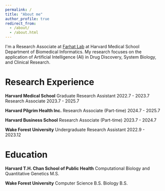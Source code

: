 ```yaml
---
permalink: /
title: "About me"
author_profile: true
redirect_from: 
  - /about/
  - /about.html
---
```


I'm a Research Associate at [Farhat Lab](https://scholar.harvard.edu/mahafarhat/home) at Harvard Medical School Department of Biomedical Informatics. My research focuses on the application of Artificial Intelligence (AI) in  Drug Discovery, System Biology, and Clinical Research.

Research Experience
======
**Harvard Medical School**
Graduate Research Assistant 2022.7 - 2023.7
Research Associate 2023.7 - 2025.7

**Harvard Pilgrim Health Inc.**
Research Associate (Part-time) 2024.7 - 2025.7

**Harvard Business School** 
Research Associate (Part-time) 2023.7 - 2024.7

**Wake Forest University**
Undergraduate Research Assistant 2022.9 - 2023.12

Education
======
**Harvard T.H. Chan School of Public Health**
Computational Biology and Quantitative Genetics M.S.

**Wake Forest University** 
Computer Science B.S.
Biology B.S.



